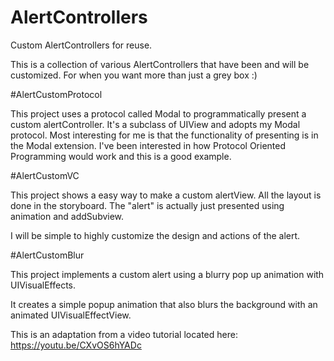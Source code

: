 # AlertControllers
Custom AlertControllers for reuse.

This is a collection of various AlertControllers that have been and will be customized.
For when you want more than just a grey box :)

#AlertCustomProtocol

This project uses a protocol called Modal to programmatically present a custom alertController.
It's a subclass of UIView and adopts my Modal protocol.
Most interesting for me is that the functionality of presenting is in the Modal extension.
I've been interested in how Protocol Oriented Programming would work and this is a good example.

#AlertCustomVC

This project shows a easy way to make a custom alertView.
All the layout is done in the storyboard.
The "alert" is actually just presented using animation and addSubview.

I will be simple to highly customize the design and actions of the alert.

#AlertCustomBlur

This project implements a custom alert using a blurry pop up animation with UIVisualEffects.

It creates a simple popup animation that also blurs the background with an animated UIVisualEffectView.

This is an adaptation from a video tutorial located here: https://youtu.be/CXvOS6hYADc


